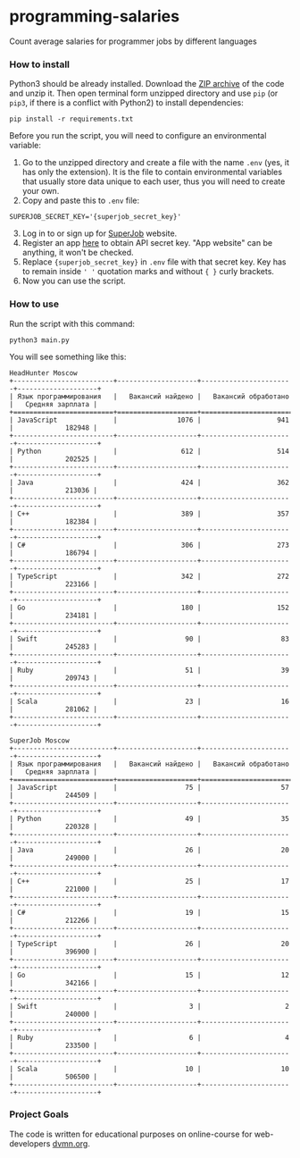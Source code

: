 # programming-salaries
Count average salaries for programmer jobs by different languages

### How to install

Python3 should be already installed.
Download the [ZIP archive](https://github.com/Katsutami7moto/programming-salaries/archive/refs/heads/main.zip) of the code and unzip it.
Then open terminal form unzipped directory and use `pip` (or `pip3`, if there is a conflict with Python2) to install dependencies:
```commandline
pip install -r requirements.txt
```
Before you run the script, you will need to configure an environmental 
variable:

1. Go to the unzipped directory and create a file with the name `.env` (yes, it has only the extension).
It is the file to contain environmental variables that usually store data unique to each user, thus you will need to create your own.
2. Copy and paste this to `.env` file:
```dotenv
SUPERJOB_SECRET_KEY='{superjob_secret_key}'
```
3. Log in to or sign up for [SuperJob](https://www.superjob.ru/auth/login/) website.
4. Register an app [here](https://api.superjob.ru/register) to obtain API 
   secret key. "App website" can be anything, it won't be checked.
5. Replace `{superjob_secret_key}` in `.env` file with that secret key. Key 
   has to 
   remain 
   inside `' '` quotation marks and without `{ }` curly brackets.
6. Now you can use the script.

### How to use

Run the script with this command:
```commandline
python3 main.py
```

You will see something like this:
```
HeadHunter Moscow
+-------------------------+--------------------+-----------------------+--------------------+
| Язык программирования   |   Вакансий найдено |   Вакансий обработано |   Средняя зарплата |
+=========================+====================+=======================+====================+
| JavaScript              |               1076 |                   941 |             182948 |
+-------------------------+--------------------+-----------------------+--------------------+
| Python                  |                612 |                   514 |             202525 |
+-------------------------+--------------------+-----------------------+--------------------+
| Java                    |                424 |                   362 |             213036 |
+-------------------------+--------------------+-----------------------+--------------------+
| C++                     |                389 |                   357 |             182384 |
+-------------------------+--------------------+-----------------------+--------------------+
| C#                      |                306 |                   273 |             186794 |
+-------------------------+--------------------+-----------------------+--------------------+
| TypeScript              |                342 |                   272 |             223166 |
+-------------------------+--------------------+-----------------------+--------------------+
| Go                      |                180 |                   152 |             234181 |
+-------------------------+--------------------+-----------------------+--------------------+
| Swift                   |                 90 |                    83 |             245283 |
+-------------------------+--------------------+-----------------------+--------------------+
| Ruby                    |                 51 |                    39 |             209743 |
+-------------------------+--------------------+-----------------------+--------------------+
| Scala                   |                 23 |                    16 |             281062 |
+-------------------------+--------------------+-----------------------+--------------------+

SuperJob Moscow
+-------------------------+--------------------+-----------------------+--------------------+
| Язык программирования   |   Вакансий найдено |   Вакансий обработано |   Средняя зарплата |
+=========================+====================+=======================+====================+
| JavaScript              |                 75 |                    57 |             244509 |
+-------------------------+--------------------+-----------------------+--------------------+
| Python                  |                 49 |                    35 |             220328 |
+-------------------------+--------------------+-----------------------+--------------------+
| Java                    |                 26 |                    20 |             249000 |
+-------------------------+--------------------+-----------------------+--------------------+
| C++                     |                 25 |                    17 |             221000 |
+-------------------------+--------------------+-----------------------+--------------------+
| C#                      |                 19 |                    15 |             212266 |
+-------------------------+--------------------+-----------------------+--------------------+
| TypeScript              |                 26 |                    20 |             396900 |
+-------------------------+--------------------+-----------------------+--------------------+
| Go                      |                 15 |                    12 |             342166 |
+-------------------------+--------------------+-----------------------+--------------------+
| Swift                   |                  3 |                     2 |             240000 |
+-------------------------+--------------------+-----------------------+--------------------+
| Ruby                    |                  6 |                     4 |             233500 |
+-------------------------+--------------------+-----------------------+--------------------+
| Scala                   |                 10 |                    10 |             506500 |
+-------------------------+--------------------+-----------------------+--------------------+
```

### Project Goals

The code is written for educational purposes on online-course for web-developers [dvmn.org](https://dvmn.org/).
